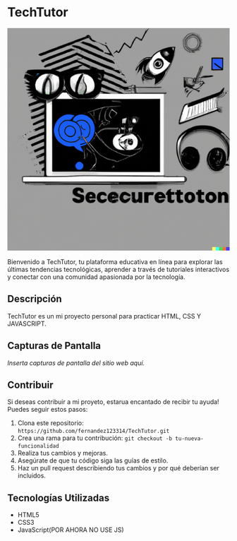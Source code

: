 # TechTutor

![TechTutor Banner](./images/DALL·E%202023-08-30%2015.21.32%20-%20Genera%20una%20imagen%20que%20represente%20el%20concepto%20de%20'tecnogia__%20Explora%20el%20Futuro%20Tecnológico'.%20El%20icono%20debe%20reflejar%20la%20idea%20de%20tecnología%20avanzada,%20apr.png)

Bienvenido a TechTutor, tu plataforma educativa en línea para explorar las últimas tendencias tecnológicas, aprender a través de tutoriales interactivos y conectar con una comunidad apasionada por la tecnología.

## Descripción

TechTutor es un mi proyecto personal para practicar HTML, CSS Y JAVASCRIPT.


## Capturas de Pantalla

_Inserta capturas de pantalla del sitio web aquí._

## Contribuir

Si deseas contribuir a mi proyeto, estarua encantado de recibir tu ayuda! Puedes seguir estos pasos:

1. Clona este repositorio: `https://github.com/fernandez123314/TechTutor.git`
2. Crea una rama para tu contribución: `git checkout -b tu-nueva-funcionalidad`
3. Realiza tus cambios y mejoras.
4. Asegúrate de que tu código siga las guías de estilo.
5. Haz un pull request describiendo tus cambios y por qué deberían ser incluidos.

## Tecnologías Utilizadas

- HTML5
- CSS3
- JavaScript(POR AHORA NO USE JS)
